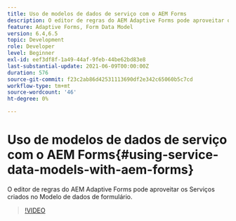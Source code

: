 ```yaml
---
title: Uso de modelos de dados de serviço com o AEM Forms
description: O editor de regras do AEM Adaptive Forms pode aproveitar os Serviços criados no Modelo de dados de formulário.
feature: Adaptive Forms, Form Data Model
version: 6.4,6.5
topic: Development
role: Developer
level: Beginner
exl-id: eef3df8f-1a49-44af-9feb-44be62bd83e8
last-substantial-update: 2021-06-09T00:00:00Z
duration: 576
source-git-commit: f23c2ab86d42531113690df2e342c65060b5c7cd
workflow-type: tm+mt
source-wordcount: '46'
ht-degree: 0%

---
```


# Uso de modelos de dados de serviço com o AEM Forms{#using-service-data-models-with-aem-forms}

O editor de regras do AEM Adaptive Forms pode aproveitar os Serviços criados no Modelo de dados de formulário.

>[!VIDEO](https://video.tv.adobe.com/v/17739?quality=12&learn=on)
